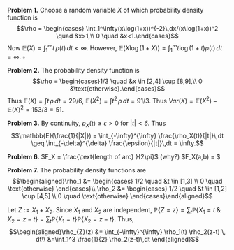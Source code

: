 **Problem 1.** Choose a random variable $X$ of which probability density function is 
$$\rho = \begin{cases} \int_1^\infty(x\log(1+x))^{-2}\,dx/(x\log(1+x))^2 \quad &x>1,\\
0 \quad &x<1.\end{cases}$$
Now $\mathbb{E}(X) = \int_1^\infty t\,\rho(t)\,dt <\infty$. However, $\mathbb{E}(X\log(1+X)) = \int_1^\infty t\log(1+t)\rho(t)\,dt=\infty.$ $\square$

**Problem 2.** The probability density function is
$$\rho = \begin{cases}1/3 \quad &x \in [2,4] \cup [8,9],\\
0  &\text{otherwise}.\end{cases}$$
Thus $\mathbb{E}(X) = \int t\,\rho\,dt = 29/6$, $\mathbb{E}(X^2) = \int t^2\,\rho\,dt = 91/3$.
Thus $Var(X)=\mathbb{E}(X^2)-\mathbb{E}(X)^2=153/3=51.$

**Problem 3.** By continuity, $\rho_X(t) \geq \epsilon > 0$ for $|t| < \delta$. Thus
$$\mathbb{E}(\frac{1}{|X|}) = \int_{-\infty}^{\infty} \frac{\rho_X(t)}{|t|}\,dt \geq \int_{-\delta}^{\delta} \frac{\epsilon}{|t|}\,dt = \infty.$$

**Problem 6.** $F_X = \frac{\text{length of arc} }{2\pi}$ (why?)
$F_X(a,b) = $

**Problem 7.** The probability density functions are
$$\begin{aligned}\rho_1 &= \begin{cases} 1/2 \quad &t \in [1,3] \\ 0 \quad \text{otherwise} \end{cases}\\
\rho_2 &= \begin{cases} 1/2 \quad &t \in [1,2] \cup [4,5] \\ 0 \quad \text{otherwise} \end{cases}\end{aligned}$$

Let $Z := X_1 + X_2$. Since $X_1$ and $X_2$ are independent, $\mathbb{P}\{Z=z\} = \sum_t\mathbb{P}\{X_1 = t \;\&\; X_2 = z-t\} = \sum_{t}\mathbb{P}\{X_1 = t \} \mathbb{P}\{ X_2 = z-t\}$. Thus, 
$$\begin{aligned}\rho_{Z}(z) &= \int_{-\infty}^{\infty} \rho_1(t) \rho_2(z-t) \, dt\\
&=\int_1^3 \frac{1}{2} \rho_2(z-t)\,dt \end{aligned}$$
<!--stackedit_data:
eyJoaXN0b3J5IjpbMjAzNDk0NzkxMSwtMTE5NDI0NDkzMCwtMT
YwMDYwMDcxLDUzNzI0Mjc0MSwtNzQwOTY5MjA5LDExMTQ3MDM0
MjgsLTk4NjQ3MjEyMCwyMDM3MzM4NDQ0LC0xNDQxODExNjkyLD
E1OTk2OTgxNTksLTg0NTE0MzI5NSwtMzY4NjAzNTQwLC05ODI5
MDQ2OSw4OTk2NDA0NjIsNTQ1OTc2NTQzLDU3MjI5NjczNiwtMj
I0MDQ4ODg4XX0=
-->